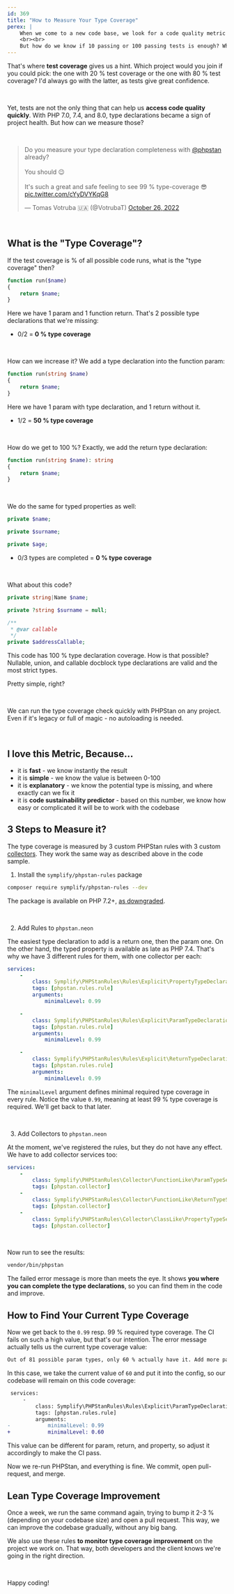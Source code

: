 ```yaml
---
id: 369
title: "How to Measure Your Type Coverage"
perex: |
    When we come to a new code base, we look for a code quality metric that will tell us how healthy the code base is. We can have CI tools like PHPStan and PHPUnit. PHPStan reports missing or invalid types, and PHPUnit reports failing tests.
    <br><br>
    But how do we know if 10 passing or 100 passing tests is enough? What if there are over 10 000 cases we should test?
---
```


That's where **test coverage** gives us a hint. Which project would you join if you could pick: the one with 20 % test coverage or the one with 80 % test coverage? I'd always go with the latter, as tests give great confidence.

<br>

Yet, tests are not the only thing that can help us **access code quality quickly**.
With PHP 7.0, 7.4, and 8.0, type declarations became a sign of project health. But how can we measure those?

<br>

<blockquote class="twitter-tweet"><p lang="en" dir="ltr">Do you measure your type declaration completeness with <a href="https://twitter.com/phpstan?ref_src=twsrc%5Etfw">@phpstan</a> already? <br><br>You should 😉<br><br>It&#39;s such a great and safe feeling to see 99 % type-coverage 😎 <a href="https://t.co/cYyDVYKqG8">pic.twitter.com/cYyDVYKqG8</a></p>&mdash; Tomas Votruba 🇺🇦 (@VotrubaT) <a href="https://twitter.com/VotrubaT/status/1585255758303825922?ref_src=twsrc%5Etfw">October 26, 2022</a></blockquote>


<script async src="https://platform.twitter.com/widgets.js" charset="utf-8"></script>

<br>

## What is the "Type Coverage"?

If the test coverage is % of all possible code runs, what is the "type coverage" then?

```php
function run($name)
{
    return $name;
}
```

Here we have 1 param and 1 function return. That's 2 possible type declarations that we're missing:

* 0/2 = **0 % type coverage**

<br>

How can we increase it? We add a type declaration into the function param:

```php
function run(string $name)
{
    return $name;
}
```

Here we have 1 param with type declaration, and 1 return without it.

* 1/2 = **50 % type coverage**

<br>

How do we get to 100 %? Exactly, we add the return type declaration:

```php
function run(string $name): string
{
    return $name;
}
```

<br>

We do the same for typed properties as well:

```php
private $name;

private $surname;

private $age;
```

* 0/3 types are completed = **0 % type coverage**

<br>

What about this code?

```php
private string|Name $name;

private ?string $surname = null;

/**
 * @var callable
 */
private $addressCallable;
```

This code has 100 % type declaration coverage. How is that possible? Nullable, union, and callable docblock type declarations are valid and the most strict types.

Pretty simple, right?

<br>

We can run the type coverage check quickly with PHPStan on any project. Even if it's legacy or full of magic - no autoloading is needed.

<br>

## I love this Metric, Because...

* it is **fast** - we know instantly the result
* it is **simple** - we know the value is between 0-100
* it is **explanatory** - we know the potential type is missing, and where exactly can we fix it
* it is **code sustainability predictor** - based on this number, we know how easy or complicated it will be to work with the codebase

## 3 Steps to Measure it?

The type coverage is measured by 3 custom PHPStan rules with 3 custom [collectors](https://phpstan.org/developing-extensions/collectors). They work the same way as described above in the code sample.

1. Install the `symplify/phpstan-rules` package

```bash
composer require symplify/phpstan-rules --dev
```

The package is available on PHP 7.2+, [as downgraded](/blog/how-to-develop-sole-package-in-php81-and-downgrade-to-php72/).

<br>

2. Add Rules to `phpstan.neon`

The easiest type declaration to add is a return one, then the param one. On the other hand, the typed property is available as late as PHP 7.4. That's why we have 3 different rules for them, with one collector per each:

```yaml
services:
    -
        class: Symplify\PHPStanRules\Rules\Explicit\PropertyTypeDeclarationSeaLevelRule
        tags: [phpstan.rules.rule]
        arguments:
            minimalLevel: 0.99

    -
        class: Symplify\PHPStanRules\Rules\Explicit\ParamTypeDeclarationSeaLevelRule
        tags: [phpstan.rules.rule]
        arguments:
            minimalLevel: 0.99

    -
        class: Symplify\PHPStanRules\Rules\Explicit\ReturnTypeDeclarationSeaLevelRule
        tags: [phpstan.rules.rule]
        arguments:
            minimalLevel: 0.99
```

The `minimalLevel` argument defines minimal required type coverage in every rule. Notice the value `0.99`, meaning at least 99 % type coverage is required. We'll get back to that later.

<br>

3. Add Collectors to `phpstan.neon`

At the moment, we've registered the rules, but they do not have any effect. We have to add collector services too:

```yaml
services:
    -
        class: Symplify\PHPStanRules\Collector\FunctionLike\ParamTypeSeaLevelCollector
        tags: [phpstan.collector]
    -
        class: Symplify\PHPStanRules\Collector\FunctionLike\ReturnTypeSeaLevelCollector
        tags: [phpstan.collector]
    -
        class: Symplify\PHPStanRules\Collector\ClassLike\PropertyTypeSeaLevelCollector
        tags: [phpstan.collector]
```

<br>

Now run to see the results:

```bash
vendor/bin/phpstan
```

The failed error message is more than meets the eye. It shows **you where you can complete the type declarations**, so you can find them in the code and improve.

## How to Find Your Current Type Coverage

Now we get back to the `0.99` resp. 99 % required type coverage. The CI fails on such a high value, but that's our intention. The error message actually tells us the current type coverage value:

```bash
Out of 81 possible param types, only 60 % actually have it. Add more param types to get over 99 %
```

In this case, we take the current value of `60` and put it into the config, so our codebase will remain on this code coverage:

```diff
 services:
     -
         class: Symplify\PHPStanRules\Rules\Explicit\ParamTypeDeclarationSeaLevelRule
         tags: [phpstan.rules.rule]
         arguments:
-            minimalLevel: 0.99
+            minimalLevel: 0.60
```

This value can be different for param, return, and property, so adjust it accordingly to make the CI pass.

Now we re-run PHPStan, and everything is fine. We commit, open pull-request, and merge.

## Lean Type Coverage Improvement

Once a week, we run the same command again, trying to bump it 2-3 % (depending on your codebase size) and open a pull request. This way, we can improve the codebase gradually, without any big bang.

We also use these rules **to monitor type coverage improvement** on the project we work on. That way, both developers and the client knows we're going in the right direction.

<br>

Happy coding!

